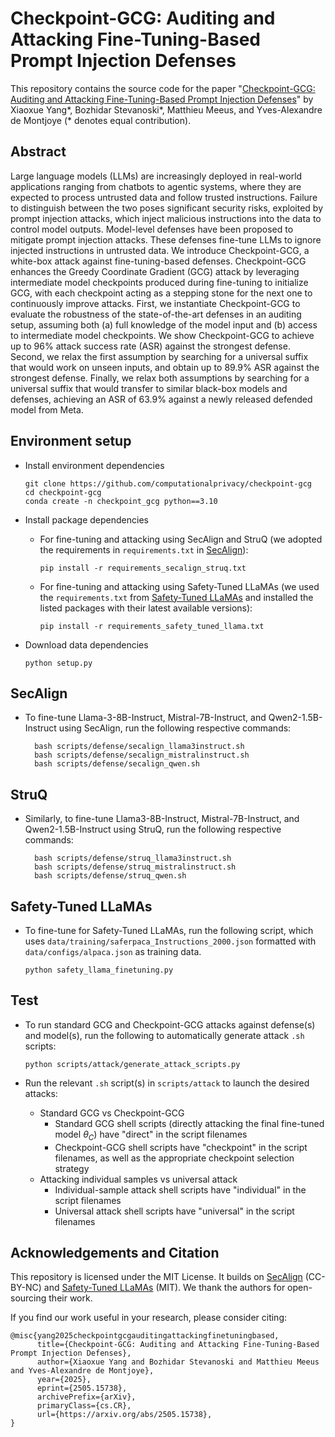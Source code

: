 # Checkpoint-GCG: Auditing and Attacking Fine-Tuning-Based Prompt Injection Defenses
This repository contains the source code for the paper "[Checkpoint-GCG: Auditing and Attacking Fine-Tuning-Based Prompt Injection Defenses](https://arxiv.org/abs/2505.15738)" by Xiaoxue Yang*, Bozhidar Stevanoski*, Matthieu Meeus, and Yves-Alexandre de Montjoye (* denotes equal contribution).

## Abstract
Large language models (LLMs) are increasingly deployed in real-world applications ranging from chatbots to agentic systems, where they are expected to process untrusted data and follow trusted instructions. Failure to distinguish between the two poses significant security risks, exploited by prompt injection attacks, which inject malicious instructions into the data to control model outputs. Model-level defenses have been proposed to mitigate prompt injection attacks. These defenses fine-tune LLMs to ignore injected instructions in untrusted data. We introduce Checkpoint-GCG, a white-box attack against fine-tuning-based defenses. Checkpoint-GCG enhances the Greedy Coordinate Gradient (GCG) attack by leveraging intermediate model checkpoints produced during fine-tuning to initialize GCG, with each checkpoint acting as a stepping stone for the next one to continuously improve attacks. First, we instantiate Checkpoint-GCG to evaluate the robustness of the state-of-the-art defenses in an auditing setup, assuming both (a) full knowledge of the model input and (b) access to intermediate model checkpoints. We show Checkpoint-GCG to achieve up to $96\%$ attack success rate (ASR) against the strongest defense. Second, we relax the first assumption by searching for a universal suffix that would work on unseen inputs, and obtain up to $89.9\%$ ASR against the strongest defense. Finally, we relax both assumptions by searching for a universal suffix that would transfer to similar black-box models and defenses, achieving an ASR of $63.9\%$ against a newly released defended model from Meta. 


## Environment setup
+ Install environment dependencies

    ```
    git clone https://github.com/computationalprivacy/checkpoint-gcg
    cd checkpoint-gcg
    conda create -n checkpoint_gcg python==3.10 
    ```

+ Install package dependencies

  + For fine-tuning and attacking using SecAlign and StruQ (we adopted the requirements in `requirements.txt` in [SecAlign](https://github.com/facebookresearch/SecAlign/tree/main)):

    ```
    pip install -r requirements_secalign_struq.txt
    ```

  + For fine-tuning and attacking using Safety-Tuned LLaMAs (we used the `requirements.txt` from [Safety-Tuned LLaMAs](https://github.com/vinid/safety-tuned-llamas) and installed the listed packages with their latest available versions):

    ```
    pip install -r requirements_safety_tuned_llama.txt
    ```

+ Download data dependencies

    ```
    python setup.py
    ```


## SecAlign 
+ To fine-tune Llama-3-8B-Instruct, Mistral-7B-Instruct, and Qwen2-1.5B-Instruct using SecAlign, run the following respective commands:
  ```
    bash scripts/defense/secalign_llama3instruct.sh
    bash scripts/defense/secalign_mistralinstruct.sh
    bash scripts/defense/secalign_qwen.sh
  ```

## StruQ
+ Similarly, to fine-tune Llama3-8B-Instruct, Mistral-7B-Instruct, and Qwen2-1.5B-Instruct using StruQ, run the following respective commands:
  ```
    bash scripts/defense/struq_llama3instruct.sh
    bash scripts/defense/struq_mistralinstruct.sh
    bash scripts/defense/struq_qwen.sh
  ```


## Safety-Tuned LLaMAs
+ To fine-tune for Safety-Tuned LLaMAs, run the following script, which uses `data/training/saferpaca_Instructions_2000.json` formatted with `data/configs/alpaca.json` as training data. 
    ```
    python safety_llama_finetuning.py
    ```

## Test
+ To run standard GCG and Checkpoint-GCG attacks against defense(s) and model(s), run the following to automatically generate attack `.sh` scripts:

    ```
    python scripts/attack/generate_attack_scripts.py
    ```
+ Run the relevant `.sh` script(s) in `scripts/attack` to launch the desired attacks:

    + Standard GCG vs Checkpoint-GCG
        + Standard GCG shell scripts (directly attacking the final fine-tuned model $\theta_C$) have "direct" in the script filenames 
        + Checkpoint-GCG shell scripts have "checkpoint" in the script filenames, as well as the appropriate checkpoint selection strategy
    + Attacking individual samples vs universal attack
        + Individual-sample attack shell scripts have "individual" in the script filenames
        + Universal attack shell scripts have "universal" in the script filenames 

## Acknowledgements and Citation
This repository is licensed under the MIT License. It builds on [SecAlign](https://github.com/facebookresearch/SecAlign/tree/main) (CC-BY-NC) and [Safety-Tuned LLaMAs](https://github.com/vinid/safety-tuned-llamas) (MIT). We thank the authors for open-sourcing their work.

If you find our work useful in your research, please consider citing:
```
@misc{yang2025checkpointgcgauditingattackingfinetuningbased,
      title={Checkpoint-GCG: Auditing and Attacking Fine-Tuning-Based Prompt Injection Defenses}, 
      author={Xiaoxue Yang and Bozhidar Stevanoski and Matthieu Meeus and Yves-Alexandre de Montjoye},
      year={2025},
      eprint={2505.15738},
      archivePrefix={arXiv},
      primaryClass={cs.CR},
      url={https://arxiv.org/abs/2505.15738}, 
}
```